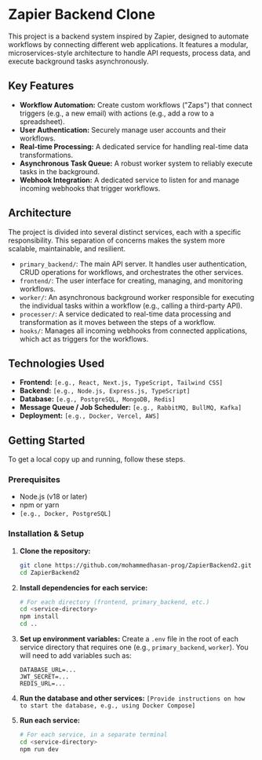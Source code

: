 # Zapier Backend Clone

This project is a backend system inspired by Zapier, designed to automate workflows by connecting different web applications. It features a modular, microservices-style architecture to handle API requests, process data, and execute background tasks asynchronously.

## Key Features

*   **Workflow Automation:** Create custom workflows ("Zaps") that connect triggers (e.g., a new email) with actions (e.g., add a row to a spreadsheet).
*   **User Authentication:** Securely manage user accounts and their workflows.
*   **Real-time Processing:** A dedicated service for handling real-time data transformations.
*   **Asynchronous Task Queue:** A robust worker system to reliably execute tasks in the background.
*   **Webhook Integration:** A dedicated service to listen for and manage incoming webhooks that trigger workflows.

## Architecture

The project is divided into several distinct services, each with a specific responsibility. This separation of concerns makes the system more scalable, maintainable, and resilient.

*   `primary_backend/`: The main API server. It handles user authentication, CRUD operations for workflows, and orchestrates the other services.
*   `frontend/`: The user interface for creating, managing, and monitoring workflows.
*   `worker/`: An asynchronous background worker responsible for executing the individual tasks within a workflow (e.g., calling a third-party API).
*   `processer/`: A service dedicated to real-time data processing and transformation as it moves between the steps of a workflow.
*   `hooks/`: Manages all incoming webhooks from connected applications, which act as triggers for the workflows.

## Technologies Used

*   **Frontend:** `[e.g., React, Next.js, TypeScript, Tailwind CSS]`
*   **Backend:** `[e.g., Node.js, Express.js, TypeScript]`
*   **Database:** `[e.g., PostgreSQL, MongoDB, Redis]`
*   **Message Queue / Job Scheduler:** `[e.g., RabbitMQ, BullMQ, Kafka]`
*   **Deployment:** `[e.g., Docker, Vercel, AWS]`

## Getting Started

To get a local copy up and running, follow these steps.

### Prerequisites

*   Node.js (v18 or later)
*   npm or yarn
*   `[e.g., Docker, PostgreSQL]`

### Installation & Setup

1.  **Clone the repository:**
    ```sh
    git clone https://github.com/mohammedhasan-prog/ZapierBackend2.git
    cd ZapierBackend2
    ```

2.  **Install dependencies for each service:**
    ```sh
    # For each directory (frontend, primary_backend, etc.)
    cd <service-directory>
    npm install
    cd ..
    ```

3.  **Set up environment variables:**
    Create a `.env` file in the root of each service directory that requires one (e.g., `primary_backend`, `worker`). You will need to add variables such as:
    ```env
    DATABASE_URL=...
    JWT_SECRET=...
    REDIS_URL=...
    ```

4.  **Run the database and other services:**
    `[Provide instructions on how to start the database, e.g., using Docker Compose]`

5.  **Run each service:**
    ```sh
    # For each service, in a separate terminal
    cd <service-directory>
    npm run dev
    ```


